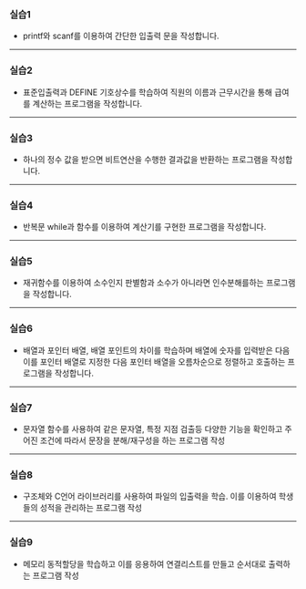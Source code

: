 ### 실습1
* printf와 scanf를 이용하여 간단한 입출력 문을 작성합니다.
---
### 실습2
* 표준입출력과 DEFINE 기호상수를 학습하여 직원의 이름과 근무시간을 통해 급여를 계산하는 프로그램을 작성합니다.
---
### 실습3
* 하나의 정수 값을 받으면 비트연산을 수행한 결과값을 반환하는 프로그램을 작성합니다.
---
### 실습4
* 반복문 while과 함수를 이용하여 계산기를 구현한 프로그램을 작성합니다.
---
### 실습5
* 재귀함수를 이용하여 소수인지 판별함과 소수가 아니라면 인수분해를하는 프로그램을 작성합니다.
---
### 실습6
* 배열과 포인터 배열, 배열 포인트의 차이를 학습하며 배열에 숫자를 입력받은 다음 이를 포인터 배열로 지정한 다음 포인터 배열을 오름차순으로 정렬하고 호출하는 프로그램을 작성합니다.
---
### 실습7
* 문자열 함수를 사용하여 같은 문자열, 특정 지점 검출등 다양한 기능을 확인하고 주어진 조건에 따라서 문장을 분해/재구성을 하는 프로그램 작성
---
### 실습8
* 구조체와 C언어 라이브러리를 사용하여 파일의 입출력을 학습. 이를 이용하여 학생들의 성적을 관리하는 프로그램 작성
---
### 실습9
* 메모리 동적할당을 학습하고 이를 응용하여 연결리스트를 만들고 순서대로 출력하는 프로그램 작성
